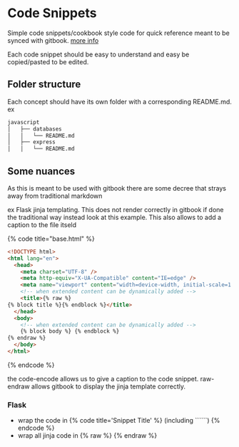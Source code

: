 # Code Snippets

Simple code snippets/cookbook style code for quick reference meant to be synced with gitbook. [more info](https://app.gitbook.com/)

Each code snippet should be easy to understand and easy be copied/pasted to be edited.

## Folder structure

Each concept should have its own folder with a corresponding README.md. ex 

```bash
javascript
│   ├── databases
│   │   └── README.md
│   ├── express
│   │   └── README.md
```

## Some nuances

As this is meant to be used with gitbook there are some decree that strays away from traditional markdown

ex Flask jinja templating. This does not render correctly in gitbook if done the traditional way instead look at this example. This also allows to add a caption to the file itseld

{% code title="base.html" %}
```html
<!DOCTYPE html>
<html lang="en">
  <head>
    <meta charset="UTF-8" />
    <meta http-equiv="X-UA-Compatible" content="IE=edge" />
    <meta name="viewport" content="width=device-width, initial-scale=1.0" />
    <!-- when extended content can be dynamically added -->
    <title>{% raw %}
{% block title %}{% endblock %}</title>
  </head>
  <body>
    <!-- when extended content can be dynamically added -->
    {% block body %} {% endblock %}
{% endraw %}
  </body>
</html>
```
{% endcode %}

the code-encode allows us to give a caption to the code snippet. raw-endraw allows gitbook to display the jinja template correctly.

### Flask
- wrap the code in {% code title='Snippet Title' %} (including ``````) {% endcode %}
- wrap all jinja code in {% raw %} {% endraw %}